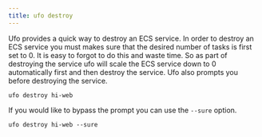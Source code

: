 ```yaml
---
title: ufo destroy
---
```


Ufo provides a quick way to destroy an ECS service. In order to destroy an ECS service you must makes sure that the desired number of tasks is first set to 0. It is easy to forgot to do this and waste time. So as part of destroying the service ufo will scale the ECS service down to 0 automatically first and then destroy the service.  Ufo also prompts you before destroying the service.

```
ufo destroy hi-web
```

If you would like to bypass the prompt you can use the `--sure` option.

```
ufo destroy hi-web --sure
```

